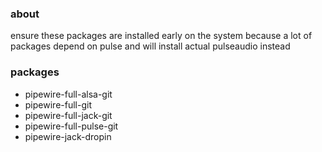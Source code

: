 ### about

ensure these packages are installed early on the system because a lot of packages depend on pulse and will install actual pulseaudio instead

### packages

- pipewire-full-alsa-git
- pipewire-full-git
- pipewire-full-jack-git
- pipewire-full-pulse-git
- pipewire-jack-dropin
